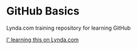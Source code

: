 # GitHub Basics
Lynda.com training repository for learning GitHub

[I' learning this on Lynda.com](www.lynda.com)
